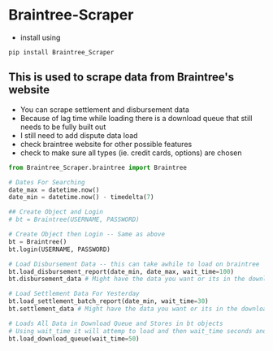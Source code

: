 # Braintree-Scraper
  - install using
```
pip install Braintree_Scraper
```
## This is used to scrape data from Braintree's website
  - You can scrape settlement and disbursement data
  - Because of lag time while loading there is a download queue that still needs to be fully built out
  - I still need to add dispute data load
  - check braintree website for other possible features
  - check to make sure all types (ie. credit cards, options) are chosen


```python
from Braintree_Scraper.braintree import Braintree

# Dates For Searching
date_max = datetime.now()
date_min = datetime.now() - timedelta(7)

## Create Object and Login
# bt = Braintree(USERNAME, PASSWORD)

# Create Object then Login -- Same as above
bt = Braintree()
bt.login(USERNAME, PASSWORD)

# Load Disbursement Data -- this can take awhile to load on braintree
bt.load_disbursement_report(date_min, date_max, wait_time=100)
bt.disbursement_data # Might have the data you want or its in the download_queue

# Load Settlement Data For Yesterday
bt.load_settlement_batch_report(date_min, wait_time=30)
bt.settlement_data # Might have the data you want or its in the download_queue

# Loads All Data in Download Queue and Stores in bt objects
# Using wait_time it will attemp to load and then wait_time seconds and retry once more
bt.load_download_queue(wait_time=50)
```
